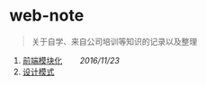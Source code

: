 # web-note
> 关于自学、来自公司培训等知识的记录以及整理
1. [前端模块化](前端模块化.md)&nbsp;&nbsp;&nbsp;&nbsp;&nbsp;&nbsp;&nbsp;&nbsp;*2016/11/23*
2. [设计模式](设计模式.md)
